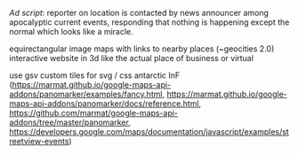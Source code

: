 _Ad script_: reporter on location is contacted by news announcer among apocalyptic current events, responding that nothing is happening except the normal which looks like a miracle.  
  
equirectangular image maps with links to nearby places (~geocities 2.0)  
interactive website in 3d like the actual place of business or virtual  
  
use gsv custom tiles for svg / css antarctic InF  
(https://marmat.github.io/google-maps-api-addons/panomarker/examples/fancy.html, 
https://marmat.github.io/google-maps-api-addons/panomarker/docs/reference.html, 
https://github.com/marmat/google-maps-api-addons/tree/master/panomarker, 
https://developers.google.com/maps/documentation/javascript/examples/streetview-events)  
